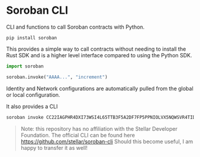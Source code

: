 # Soroban CLI

CLI and functions to call Soroban contracts with Python.

```
pip install soroban
```

This provides a simple way to call contracts without needing to install the
Rust SDK and is a higher level interface compared to using the Python SDK.

```python
import soroban

soroban.invoke("AAAA...", "increment")
```

Identity and Network configurations are automatically pulled from the global
or local configuration.

It also provides a CLI
```bash
soroban invoke CC22IAGPHR4DXI73WSI4L65TTB3F5A2DF7FP5PPNIOLVX5NQWSVR4TID version --source-account=...
```

> Note: this repository has no affiliation with the Stellar Developer Foundation.
> The official CLI can be found here https://github.com/stellar/soroban-cli
> Should this become useful, I am happy to transfer it as well!

